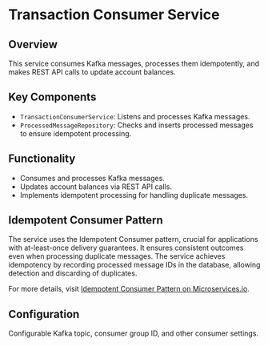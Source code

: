 # Transaction Consumer Service

## Overview
This service consumes Kafka messages, processes them idempotently, and makes REST API calls to update account balances.

## Key Components
- `TransactionConsumerService`: Listens and processes Kafka messages.
- `ProcessedMessageRepository`: Checks and inserts processed messages to ensure idempotent processing.

## Functionality
- Consumes and processes Kafka messages.
- Updates account balances via REST API calls.
- Implements idempotent processing for handling duplicate messages.

## Idempotent Consumer Pattern
The service uses the Idempotent Consumer pattern, crucial for applications with at-least-once delivery guarantees. It ensures consistent outcomes even when processing duplicate messages. The service achieves idempotency by recording processed message IDs in the database, allowing detection and discarding of duplicates.

For more details, visit [Idempotent Consumer Pattern on Microservices.io](https://microservices.io/patterns/communication-style/idempotent-consumer.html).

## Configuration
Configurable Kafka topic, consumer group ID, and other consumer settings.
